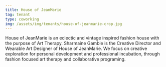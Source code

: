 ```yaml
---
title: House of JeanMarie
tag: tenant
type: coworking
img: /assets/img/tenants/house-of-jeanmarie-crop.jpg
---
```

House of JeanMarie is an eclectic and vintage inspired fashion house with the purpose of Art Therapy. Sharmaine Gamble is the Creative Director and Wearable Art Designer of House of JeanMarie. We focus on creative exploration for personal development and professional incubation, through fashion focused art therapy and collaborative programing.
